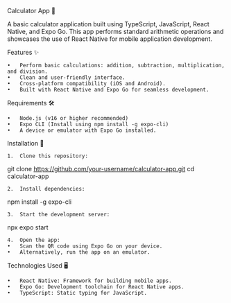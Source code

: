 Calculator App 📱

A basic calculator application built using TypeScript, JavaScript, React Native, and Expo Go. This app performs standard arithmetic operations and showcases the use of React Native for mobile application development.

Features ✨

	•	Perform basic calculations: addition, subtraction, multiplication, and division.
	•	Clean and user-friendly interface.
	•	Cross-platform compatibility (iOS and Android).
	•	Built with React Native and Expo Go for seamless development.

Requirements 🛠️

	•	Node.js (v16 or higher recommended)
	•	Expo CLI (Install using npm install -g expo-cli)
	•	A device or emulator with Expo Go installed.

Installation 🚀

	1.	Clone this repository:

git clone https://github.com/your-username/calculator-app.git
cd calculator-app


	2.	Install dependencies:

npm install -g expo-cli


	3.	Start the development server:

npx expo start

	4.	Open the app:
	•	Scan the QR code using Expo Go on your device.
	•	Alternatively, run the app on an emulator.

Technologies Used 🖥️

	•	React Native: Framework for building mobile apps.
	•	Expo Go: Development toolchain for React Native apps.
	•	TypeScript: Static typing for JavaScript.
